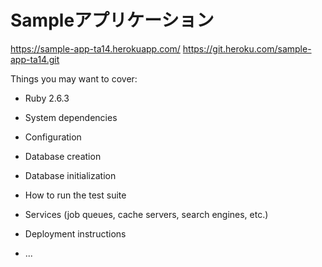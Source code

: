 # Sampleアプリケーション

https://sample-app-ta14.herokuapp.com/
https://git.heroku.com/sample-app-ta14.git

Things you may want to cover:

* Ruby 2.6.3

* System dependencies

* Configuration

* Database creation

* Database initialization

* How to run the test suite

* Services (job queues, cache servers, search engines, etc.)

* Deployment instructions

* ...
